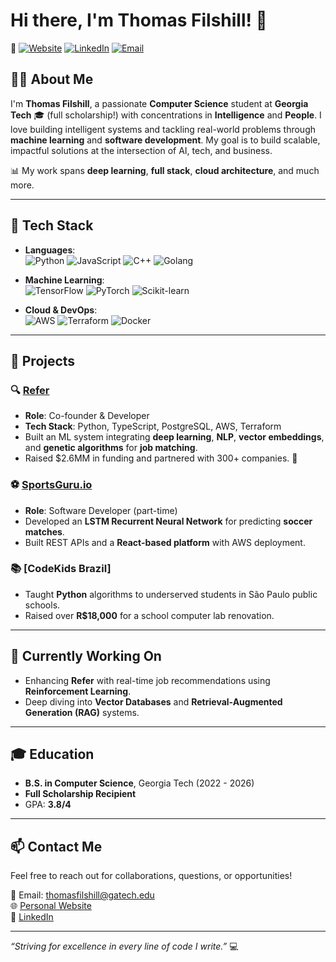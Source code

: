 # Hi there, I'm Thomas Filshill! 👋

🔗 [![Website](https://img.shields.io/badge/Website-Visit-brightgreen)](https://thomasfilshill.com) 
[![LinkedIn](https://img.shields.io/badge/LinkedIn-Connect-blue)](https://linkedin.com/in/thomasfilshill)
[![Email](https://img.shields.io/badge/Email-Contact-red)](mailto:thomasfilshill@gatech.edu)

## 👨‍💻 About Me
I'm **Thomas Filshill**, a passionate **Computer Science** student at **Georgia Tech** 🎓 (full scholarship!) with concentrations in **Intelligence** and **People**. I love building intelligent systems and tackling real-world problems through **machine learning** and **software development**. My goal is to build scalable, impactful solutions at the intersection of AI, tech, and business.

📊 My work spans **deep learning**, **full stack**, **cloud architecture**, and much more.

---

## 🔧 Tech Stack

- **Languages**:  
  ![Python](https://img.shields.io/badge/Python-3776AB?style=flat-square&logo=python&logoColor=white)
  ![JavaScript](https://img.shields.io/badge/JavaScript-F7DF1E?style=flat-square&logo=javascript&logoColor=black)
  ![C++](https://img.shields.io/badge/C++-00599C?style=flat-square&logo=cplusplus&logoColor=white)
  ![Golang](https://img.shields.io/badge/Go-00ADD8?style=flat-square&logo=go&logoColor=white)

- **Machine Learning**:  
  ![TensorFlow](https://img.shields.io/badge/TensorFlow-FF6F00?style=flat-square&logo=tensorflow&logoColor=white)
  ![PyTorch](https://img.shields.io/badge/PyTorch-EE4C2C?style=flat-square&logo=pytorch&logoColor=white)
  ![Scikit-learn](https://img.shields.io/badge/Scikit--learn-F7931E?style=flat-square&logo=scikit-learn&logoColor=white)

- **Cloud & DevOps**:  
  ![AWS](https://img.shields.io/badge/Amazon%20AWS-232F3E?style=flat-square&logo=amazon-aws&logoColor=white)
  ![Terraform](https://img.shields.io/badge/Terraform-7B42BC?style=flat-square&logo=terraform&logoColor=white)
  ![Docker](https://img.shields.io/badge/Docker-2496ED?style=flat-square&logo=docker&logoColor=white)

---

## 🌟 Projects

### 🔍 [**Refer**](https://cardinalrefer.com)
- **Role**: Co-founder & Developer
- **Tech Stack**: Python, TypeScript, PostgreSQL, AWS, Terraform
- Built an ML system integrating **deep learning**, **NLP**, **vector embeddings**, and **genetic algorithms** for **job matching**.
- Raised $2.6MM in funding and partnered with 300+ companies. 🚀

### ⚽️ [**SportsGuru.io**](https://web.sportsguru.io)
- **Role**: Software Developer (part-time)
- Developed an **LSTM Recurrent Neural Network** for predicting **soccer matches**.
- Built REST APIs and a **React-based platform** with AWS deployment.

### 📚 [**CodeKids Brazil**]
- Taught **Python** algorithms to underserved students in São Paulo public schools.
- Raised over **R$18,000** for a school computer lab renovation.

---

## 🚀 Currently Working On
- Enhancing **Refer** with real-time job recommendations using **Reinforcement Learning**.
- Deep diving into **Vector Databases** and **Retrieval-Augmented Generation (RAG)** systems.

---

## 🎓 Education
- **B.S. in Computer Science**, Georgia Tech (2022 - 2026)
- **Full Scholarship Recipient** 
- GPA: **3.8/4**

---

## 📫 Contact Me
Feel free to reach out for collaborations, questions, or opportunities!  

📧 Email: [thomasfilshill@gatech.edu](mailto:thomasfilshill@gatech.edu)  
🌐 [Personal Website](https://thomasfilshill.com)  
💼 [LinkedIn](https://linkedin.com/in/thomasfilshill)

---

_“Striving for excellence in every line of code I write.”_ 💻
